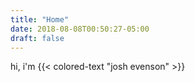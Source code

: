 ```yaml
---
title: "Home"
date: 2018-08-08T00:50:27-05:00
draft: false
---
```


hi, i'm {{< colored-text "josh evenson" >}}
